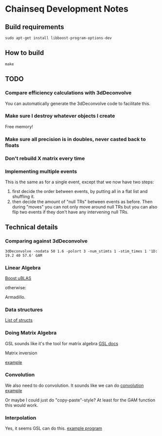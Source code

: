 

# Chainseq Development Notes

## Build requirements

```sudo apt-get install libboost-program-options-dev```


## How to build

```make```


## TODO

### Compare efficiency calculations with 3dDeconvolve
You can automatically generate the 3dDeconvolve code to facilitate this.

### Make sure I destroy whatever objects I create
Free memory!

### Make sure all precision is in doubles, never casted back to floats

### Don't rebuild X matrix every time




### Implementing multiple events
This is the same as for a single event, except that we now have two steps:
1. first decide the order between events, by putting all in a flat list and shuffling it.
2. then decide the amount of "null TRs" between events as before.
Then during "moves" you can not only move around null TRs but you can also flip two events if they don't have any intervening null TRs.


## Technical details


### Comparing against 3dDeconvolve

```3dDeconvolve -nodata 50 1.6 -polort 3 -num_stimts 1 -stim_times 1 '1D: 19.2 40 57.6' GAM```



### Linear Algebra

[Boost uBLAS](http://www.boost.org/doc/libs/1_60_0/libs/numeric/ublas/doc/index.html)

otherwise:

Armadillo.



### Data structures

[List of structs](http://stackoverflow.com/questions/7971995/instantiating-a-list-of-structs-in-c)


### Doing Matrix Algebra


GSL sounds like it's the tool for matrix algebra
[GSL docs](http://www.gnu.org/software/gsl/manual/html_node/Matrices.html#Matrices)


Matrix inversion

[example](http://www.macapp.net/pmwiki/pmwiki.php?n=Main.InvertMatrix)



### Convolution

We also need to do convolution. It sounds like we can do 
[convolution example](https://github.com/jeremyfix/FFTConvolution/tree/master/Convolution/src)

Or maybe I could just do "copy-paste"-style? At least for the GAM function this would work.


### Interpolation

Yes, it seems GSL can do this.
[example program](https://www.gnu.org/software/gsl/manual/html_node/1D-Interpolation-Example-programs.html#g_t1D-Interpolation-Example-programs)


